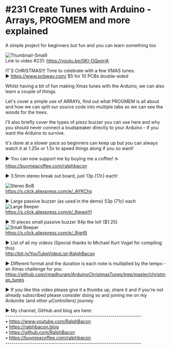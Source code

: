 # #231 Create Tunes with Arduino - Arrays, PROGMEM and more explained
A simple project for beginners but fun and you can learn something too

![Thumbnail-Smalll](https://user-images.githubusercontent.com/20911308/144055464-6f24fa2f-1356-403f-83c3-6844c0066ad0.jpg)  
Link to video #231: https://youtu.be/0KI-OQxprjA

IT'S CHRISTMAS!!! Time to celebrate with a few XMAS tunes.  
► https://www.pcbway.com/ $5 for 10 PCBs double-sided  

Whilst having a bit of fun making Xmas tunes with the Arduino, we can also learn a couple of things.  

Let's cover a simple use of ARRAYs, find out what PROGMEM is all about and how we can split our source code into multiple tabs so we can see the woods for the trees.  

I'll also briefly cover the types of piezo buzzer you can use here and why you should never connect a loudspeaker directly to your Arduino - if you want the Arduino to survive.  

It's done at a slower pace so beginners can keep up but you can always watch it at 1.25x or 1.5x to speed things along if you so want!  

► You can now support me by buying me a coffee! ☕  
https://buymeacoffee.com/ralphbacon

► 3.5mm stereo break out board, just 13p (17c) each!  

![Stereo BoB](https://user-images.githubusercontent.com/20911308/144057346-bc83ef29-b55d-48b6-b208-dc49d7daa323.jpg)
<br />
https://s.click.aliexpress.com/e/_AYKChs

► Large passive buzzer (as used in the demo) 53p (71c) each  
![Large Beeper](https://user-images.githubusercontent.com/20911308/144057701-f12fbdf9-32bf-4572-9940-ba3662217f95.jpg)
<br />
https://s.click.aliexpress.com/e/_9wwqYI

► 10 pieces small passive buzzer 94p the lot! ($1.25)  
![Small Beeper](https://user-images.githubusercontent.com/20911308/144057911-ac84b89a-96ce-41b5-a05a-477766183c5f.jpg)
<br />
https://s.click.aliexpress.com/e/_9igr6I

► List of all my videos
(Special thanks to Michael Kurt Vogel for compiling this)  
http://bit.ly/YouTubeVideoList-RalphBacon

► Different format and the duration is each note is multiplied by the tempo - an Xmas challenge for you
https://github.com/rmadhuram/ArduinoChristmasTunes/tree/master/christmas_tunes

► If you like this video please give it a thumbs up, share it and if you're not already subscribed please consider doing so and joining me on my Arduinite (and other μControllers) journey

► My channel, GitHub and blog are here:  
\------------------------------------------------------------------  
• https://www.youtube.com/RalphBacon  
• https://ralphbacon.blog  
• https://github.com/RalphBacon  
• https://buymeacoffee.com/ralphbacon  
\------------------------------------------------------------------
